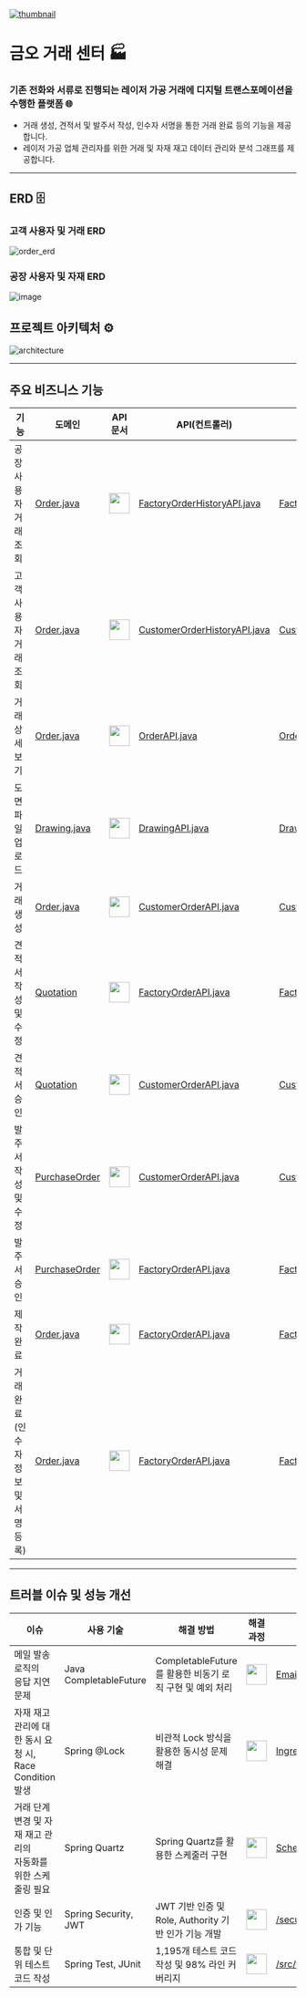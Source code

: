 [![thumbnail](https://github.com/user-attachments/assets/72c6d094-d1d7-4dfb-af1e-38e7f037a671)](https://www.kumoh.org/)

# 금오 거래 센터 🏭
### 기존 전화와 서류로 진행되는 레이저 가공 거래에 디지털 트랜스포메이션을 수행한 플랫폼 🌐
- 거래 생성, 견적서 및 발주서 작성, 인수자 서명을 통한 거래 완료 등의 기능을 제공합니다.
- 레이저 가공 업체 관리자를 위한 거래 및 자재 재고 데이터 관리와 분석 그래프를 제공합니다.

---
## ERD 🗄️
### 고객 사용자 및 거래 ERD
![order_erd](https://github.com/user-attachments/assets/cfd294d5-bd45-47b5-bbaf-8f57aaeff4ad)
### 공장 사용자 및 자재 ERD
![image](https://github.com/user-attachments/assets/19eea7f4-b23e-4022-b31f-d8ccd75ae91d)

## 프로젝트 아키텍처 ⚙️
![architecture](https://github.com/user-attachments/assets/3fa98f8e-a560-4efd-9ec0-adb5f5ae01e9)

---
## 주요 비즈니스 기능
|기능|도메인|API 문서|API(컨트롤러)|서비스|
|-----|---|---|---|---|
|공장 사용자 거래 조회|[Order.java](https://github.com/AppLinkers/LaserOrderManage-server/blob/main/src/main/java/com/laser/ordermanage/order/domain/Order.java)|[<img src="https://github.com/user-attachments/assets/d8f94d14-0b8e-4bf9-82d8-f3485d887a68" width="36" height="36">](https://yuseogi0218.notion.site/factory-order-f6d3fa06212047579af30e9a6da52b22)|[FactoryOrderHistoryAPI.java](https://github.com/AppLinkers/LaserOrderManage-server/blob/main/src/main/java/com/laser/ordermanage/factory/api/FactoryOrderHistoryAPI.java#L83)|[FactoryOrderHistoryService.java](https://github.com/AppLinkers/LaserOrderManage-server/blob/main/src/main/java/com/laser/ordermanage/factory/service/FactoryOrderHistoryService.java#L37)|
|고객 사용자 거래 조회|[Order.java](https://github.com/AppLinkers/LaserOrderManage-server/blob/main/src/main/java/com/laser/ordermanage/order/domain/Order.java)|[<img src="https://github.com/user-attachments/assets/d8f94d14-0b8e-4bf9-82d8-f3485d887a68" width="36" height="36">](https://yuseogi0218.notion.site/customer-order-6dd94e4596e94a438aa343cf4eaa095b)|[CustomerOrderHistoryAPI.java](https://github.com/AppLinkers/LaserOrderManage-server/blob/main/src/main/java/com/laser/ordermanage/customer/api/CustomerOrderHistoryAPI.java#L39)|[CustomerOrderHistoryService.java](https://github.com/AppLinkers/LaserOrderManage-server/blob/main/src/main/java/com/laser/ordermanage/customer/service/CustomerOrderHistoryService.java#L23)|
|거래 상세 보기|[Order.java](https://github.com/AppLinkers/LaserOrderManage-server/blob/main/src/main/java/com/laser/ordermanage/order/domain/Order.java)|[<img src="https://github.com/user-attachments/assets/d8f94d14-0b8e-4bf9-82d8-f3485d887a68" width="36" height="36">](https://yuseogi0218.notion.site/order-order-id-detail-470c46c0bd864ec18db1623ed116a43c)|[OrderAPI.java](https://github.com/AppLinkers/LaserOrderManage-server/blob/main/src/main/java/com/laser/ordermanage/order/api/OrderAPI.java#L30)|[OrderService.java](https://github.com/AppLinkers/LaserOrderManage-server/blob/main/src/main/java/com/laser/ordermanage/order/service/OrderService.java#L43)|
|도면 파일 업로드|[Drawing.java](https://github.com/AppLinkers/LaserOrderManage-server/blob/main/src/main/java/com/laser/ordermanage/order/domain/Drawing.java)|[<img src="https://github.com/user-attachments/assets/d8f94d14-0b8e-4bf9-82d8-f3485d887a68" width="36" height="36">](https://yuseogi0218.notion.site/drawing-440a4747c37f49fa95a85e8d64eacdea)|[DrawingAPI.java](https://github.com/AppLinkers/LaserOrderManage-server/blob/main/src/main/java/com/laser/ordermanage/order/api/DrawingAPI.java#L28)|[DrawingService.java](https://github.com/AppLinkers/LaserOrderManage-server/blob/main/src/main/java/com/laser/ordermanage/order/service/DrawingService.java#L62)|
|거래 생성|[Order.java](https://github.com/AppLinkers/LaserOrderManage-server/blob/main/src/main/java/com/laser/ordermanage/order/domain/Order.java)|[<img src="https://github.com/user-attachments/assets/d8f94d14-0b8e-4bf9-82d8-f3485d887a68" width="36" height="36">](https://yuseogi0218.notion.site/customer-order-937ea33127634883be5a28c41c35efbe)|[CustomerOrderAPI.java](https://github.com/AppLinkers/LaserOrderManage-server/blob/main/src/main/java/com/laser/ordermanage/customer/api/CustomerOrderAPI.java#L41)|[CustomerOrderService.java](https://github.com/AppLinkers/LaserOrderManage-server/blob/main/src/main/java/com/laser/ordermanage/customer/service/CustomerOrderService.java#L45)|
|견적서 작성 및 수정|[Quotation](https://github.com/AppLinkers/LaserOrderManage-server/blob/main/src/main/java/com/laser/ordermanage/order/domain/Quotation.java)|[<img src="https://github.com/user-attachments/assets/d8f94d14-0b8e-4bf9-82d8-f3485d887a68" width="36" height="36">](https://yuseogi0218.notion.site/factory-order-order-id-quotation-649e8458f83b47d290635019c63ac9d1)|[FactoryOrderAPI.java](https://github.com/AppLinkers/LaserOrderManage-server/blob/main/src/main/java/com/laser/ordermanage/factory/api/FactoryOrderAPI.java#L66)|[FactoryOrderService.java](https://github.com/AppLinkers/LaserOrderManage-server/blob/main/src/main/java/com/laser/ordermanage/factory/service/FactoryOrderService.java#L51)|
|견적서 승인|[Quotation](https://github.com/AppLinkers/LaserOrderManage-server/blob/main/src/main/java/com/laser/ordermanage/order/domain/Quotation.java)|[<img src="https://github.com/user-attachments/assets/d8f94d14-0b8e-4bf9-82d8-f3485d887a68" width="36" height="36">](https://yuseogi0218.notion.site/customer-order-order-id-quotation-8a9849d498fa4d85aadf4176bdfb53c0)|[CustomerOrderAPI.java](https://github.com/AppLinkers/LaserOrderManage-server/blob/main/src/main/java/com/laser/ordermanage/customer/api/CustomerOrderAPI.java#L167)|[CustomerOrderService.java](https://github.com/AppLinkers/LaserOrderManage-server/blob/main/src/main/java/com/laser/ordermanage/customer/service/CustomerOrderService.java#L174)|
|발주서 작성 및 수정|[PurchaseOrder](https://github.com/AppLinkers/LaserOrderManage-server/blob/main/src/main/java/com/laser/ordermanage/order/domain/PurchaseOrder.java)|[<img src="https://github.com/user-attachments/assets/d8f94d14-0b8e-4bf9-82d8-f3485d887a68" width="36" height="36">](https://yuseogi0218.notion.site/customer-order-order-id-purchase-order-a677dc9a4c1d4b03a8fff1e999e63710)|[CustomerOrderAPI.java](https://github.com/AppLinkers/LaserOrderManage-server/blob/main/src/main/java/com/laser/ordermanage/customer/api/CustomerOrderAPI.java#L189)|[CustomerOrderService.java](https://github.com/AppLinkers/LaserOrderManage-server/blob/main/src/main/java/com/laser/ordermanage/customer/service/CustomerOrderService.java#L189)|
|발주서 승인|[PurchaseOrder](https://github.com/AppLinkers/LaserOrderManage-server/blob/main/src/main/java/com/laser/ordermanage/order/domain/PurchaseOrder.java)|[<img src="https://github.com/user-attachments/assets/d8f94d14-0b8e-4bf9-82d8-f3485d887a68" width="36" height="36">](https://yuseogi0218.notion.site/factory-order-order-id-purchase-order-7161e2e67f4e49b2b9835b2527158c64)|[FactoryOrderAPI.java](https://github.com/AppLinkers/LaserOrderManage-server/blob/main/src/main/java/com/laser/ordermanage/factory/api/FactoryOrderAPI.java#L99)|[FactoryOrderService.java](https://github.com/AppLinkers/LaserOrderManage-server/blob/main/src/main/java/com/laser/ordermanage/factory/service/FactoryOrderService.java#L100)|
|제작 완료|[Order.java](https://github.com/AppLinkers/LaserOrderManage-server/blob/main/src/main/java/com/laser/ordermanage/order/domain/Order.java)|[<img src="https://github.com/user-attachments/assets/d8f94d14-0b8e-4bf9-82d8-f3485d887a68" width="36" height="36">](https://yuseogi0218.notion.site/factory-order-order-id-stage-production-completed-f103cafd214d4de698ae0c8b6d1e646b)|[FactoryOrderAPI.java](https://github.com/AppLinkers/LaserOrderManage-server/blob/main/src/main/java/com/laser/ordermanage/factory/api/FactoryOrderAPI.java#L117)|[FactoryOrderService.java](https://github.com/AppLinkers/LaserOrderManage-server/blob/main/src/main/java/com/laser/ordermanage/factory/service/FactoryOrderService.java#L115)|
|거래 완료<br>(인수자 정보 및 서명 등록)|[Order.java](https://github.com/AppLinkers/LaserOrderManage-server/blob/main/src/main/java/com/laser/ordermanage/order/domain/Order.java)|[<img src="https://github.com/user-attachments/assets/d8f94d14-0b8e-4bf9-82d8-f3485d887a68" width="36" height="36">](https://yuseogi0218.notion.site/factory-order-order-id-stage-completed-e7af1331dba749ca9e34cdf1d68a9be3)|[FactoryOrderAPI.java](https://github.com/AppLinkers/LaserOrderManage-server/blob/main/src/main/java/com/laser/ordermanage/factory/api/FactoryOrderAPI.java#L159)|[FactoryOrderService.java](https://github.com/AppLinkers/LaserOrderManage-server/blob/main/src/main/java/com/laser/ordermanage/factory/service/FactoryOrderService.java#L143)|


---
## 트러블 이슈 및 성능 개선
|이슈|사용 기술|해결 방법|해결 과정|주요 코드|
|-----|---|---|---|---|
|메일 발송 로직의<br>응답 지연 문제|Java CompletableFuture|CompletableFuture를 활용한 비동기 로직 구현 및 예외 처리|[<img src="https://github.com/user-attachments/assets/d8f94d14-0b8e-4bf9-82d8-f3485d887a68" width="36" height="36">](https://yuseogi0218.notion.site/1255a0fb769580bc8033e4333e03e452)|[EmailService.java](https://github.com/AppLinkers/LaserOrderManage-server/blob/main/src/main/java/com/laser/ordermanage/common/email/EmailService.java)|
|자재 재고 관리에 대한 동시 요청 시,<br>Race Condition 발생|Spring @Lock|비관적 Lock 방식을 활용한 동시성 문제 해결|[<img src="https://github.com/user-attachments/assets/d8f94d14-0b8e-4bf9-82d8-f3485d887a68" width="36" height="36">](https://yuseogi0218.notion.site/1255a0fb769580578c63f445dc930f5d)|[Ingredientrepository.java](https://github.com/AppLinkers/LaserOrderManage-server/blob/main/src/main/java/com/laser/ordermanage/ingredient/repository/IngredientRepository.java)|
|거래 단계 변경 및 자재 재고 관리의<br>자동화를 위한 스케줄링 필요|Spring Quartz|Spring Quartz를 활용한 스케줄러 구현|[<img src="https://github.com/user-attachments/assets/d8f94d14-0b8e-4bf9-82d8-f3485d887a68" width="36" height="36">](https://yuseogi0218.notion.site/Quartz-27fd3a606be645268aaba11231045301)|[ScheduleService.java](https://github.com/AppLinkers/LaserOrderManage-server/blob/main/src/main/java/com/laser/ordermanage/common/scheduler/service/ScheduleService.java)|
|인증 및 인가 기능|Spring Security, JWT|JWT 기반 인증 및 Role, Authority 기반 인가 기능 개발|[<img src="https://github.com/user-attachments/assets/d8f94d14-0b8e-4bf9-82d8-f3485d887a68" width="36" height="36">](https://yuseogi0218.notion.site/JWT-Role-Authority-af00936eb7fd49789cf76572ad5ce73c)|[/security](https://github.com/AppLinkers/LaserOrderManage-server/tree/main/src/main/java/com/laser/ordermanage/common/security)|
|통합 및 단위 테스트 코드 작성|Spring Test, JUnit|1,195개 테스트 코드 작성 및 98% 라인 커버리지|[<img src="https://github.com/user-attachments/assets/d8f94d14-0b8e-4bf9-82d8-f3485d887a68" width="36" height="36">](https://yuseogi0218.notion.site/ba1f4147d2c6451ba97f99de92103e84)|[/src/test/](https://github.com/AppLinkers/LaserOrderManage-server/tree/main/src/test)|

